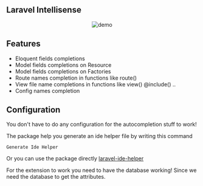 ## Laravel Intellisense

<p align="center"><img src="https://user-images.githubusercontent.com/19809072/83678730-1a3cd480-a5d6-11ea-93d0-c5976ab507f1.gif" alt="demo"></p>

## Features
* Eloquent fields completions
* Model fields completions on Resource
* Model fields completions on Factories
* Route names completion in functions like route()
* View file name completions in functions like view() @include() ..
* Config names completion

## Configuration

You don't have to do any configuration for the autocompletion stuff to work! 

The package help you generate an ide helper file by writing this command
```
Generate Ide Helper
```
Or you can use the package directly [laravel-ide-helper](https://github.com/barryvdh/laravel-ide-helper)

For the extension to work you need to have the database working! Since we need the database to get the attributes.

